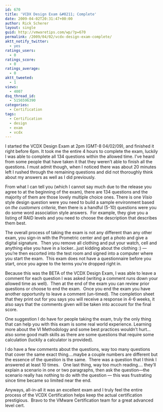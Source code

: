 ```yaml
---
id: 670
title: 'VCDX Design Exam &#8211; Complete'
date: 2009-04-02T20:31:47+00:00
author: Rick Scherer
layout: single
guid: http://vmwaretips.com/wp/?p=670
permalink: /2009/04/02/vcdx-design-exam-complete/
aktt_notify_twitter:
  - yes
ratings_users:
  - 0
ratings_score:
  - 0
ratings_average:
  - 0
aktt_tweeted:
  - 1
views:
  - 4007
dsq_thread_id:
  - 5156596390
categories:
  - Certification
tags:
  - Certification
  - design
  - exam
  - vcdx
---
```

I started the VCDX Design Exam at 2pm (GMT-8 04/02/09), and finished it right before 6pm. It took me the entire 4 hours to complete the exam, luckily I was able to complete all 134 questions within the allowed time. I&#8217;ve heard from some people that have taken it that they weren&#8217;t able to finish all the questions. I must admit though, when I noticed there was about 20 minutes left I rushed through the remaining questions and did not thoroughly think about my answers as well as I did previously.

<!--more-->

From what I can tell you (which I cannot say much due to the release you agree to at the beginning of the exam), there are 134 questions and the majority of them are those lovely multiple choice ones. There is one _Visio_ style design question were you need to build a sample environment based on _the customers criteria_, then there is a handful (5-10) questions were you do some word association style answers.  For example, they give you a listing of RAID levels and you need to choose the description that describes them best.

The overall process of taking the exam is not any different than any other exam, you sign-in with the Prometric center and get a photo and give a digital signature.  Then you remove all clothing and put your watch, cell and anything else you have in a locker&#8230;just kidding about the clothing :) &#8212; you&#8217;re then escorted into the test room and signed into a computer where you start the exam.  This exam does not have a questionnaire before you start, once you agree to the terms you&#8217;re dropped right in.

Because this was the BETA of the VCDX Design Exam, I was able to leave a comment for each question I was asked (writing a comment runs down your allowed time as well).  Then at the end of the exam you can review prior questions or choose to end the exam.  Once you end the exam you have another opportunity to leave a comment (un-timed). The completion sheet that they print out for you says you will receive a response in 4-6 weeks, it also says that the comments given will be taken into account for the final score.

One suggestion I do have for people taking the exam, truly the only thing that can help you with this exam is some real world experience. Learning more about the VI Methodology and some best practices wouldn&#8217;t hurt&#8230;also some good math skills as there are some questions that require some calculation (luckily a calculator is provided).

I do have a few comments about the questions, way too many questions that cover the same exact thing&#8230;.maybe a couple numbers are different but the essence of the question is the same.  There was a question that I think I answered at least 10 times.   One last thing, way too much reading&#8230;. they&#8217;ll explain a scenario in one or two paragraphs, then ask the question&#8212;the scenario really has nothing to do with the question &#8212; this was frustrating since time became so limited near the end.

Anyways, all-in-all it was an excellent exam and I truly feel the entire process of the VCDX Certification helps keep the actual certification prestigious.  Bravo to the VMware Certification team for a great advanced level cert.